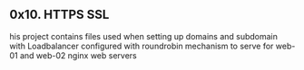 ## 0x10. HTTPS SSL
his project contains files used when setting up domains and subdomain with Loadbalancer 
configured with roundrobin mechanism to serve for web-01 and web-02 nginx web servers

